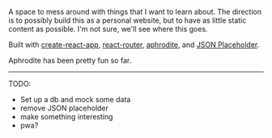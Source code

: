 A space to mess around with things that I want to learn about. The direction is to possibly build this as a personal website, but to have as little static content as possible. I'm not sure, we'll see where this goes.

Built with [create-react-app](https://github.com/facebookincubator/create-react-app), [react-router](https://github.com/ReactTraining/react-router), [aphrodite](https://github.com/Khan/aphrodite), and [JSON Placeholder](https://jsonplaceholder.typicode.com/).

Aphrodite has been pretty fun so far.

----

TODO:
- Set up a db and mock some data
- remove JSON placeholder
- make something interesting
- pwa?
